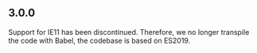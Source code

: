 ## 3.0.0

Support for IE11 has been discontinued. Therefore, we no longer transpile the code with Babel, the codebase is based on ES2019.
